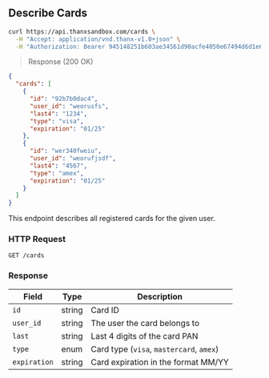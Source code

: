## Describe Cards

```bash
curl https://api.thanxsandbox.com/cards \
  -H "Accept: application/vnd.thanx-v1.0+json" \
  -H "Authorization: Bearer 945148251b603ae34561d90acfe4050e67494d6d1e65d4d3d52798407f03c0bd"
```

> Response (200 OK)

```json
{
  "cards": [
    {
      "id": "92b7b0dac4",
      "user_id": "weorusfs",
      "last4": "1234",
      "type": "visa",
      "expiration": "01/25"
    },
    {
      "id": "wer340fweiu",
      "user_id": "weorufjsdf",
      "last4": "4567",
      "type": "amex",
      "expiration": "01/25"
    }
  ]
}
```

This endpoint describes all registered cards for the given user.

### HTTP Request

`GET /cards`

### Response

Field | Type | Description
----- | ---- | -----------
`id` | string | Card ID
`user_id` | string | The user the card belongs to
`last` | string | Last 4 digits of the card PAN
`type` | enum | Card type (`visa`, `mastercard`, `amex`)
`expiration` | string | Card expiration in the format MM/YY

